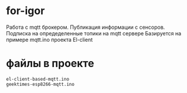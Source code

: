 # for-igor
Работа с mqtt брокером. 
Публикация информации с сенсоров.
Подписка на опредеделенные топики на mqtt сервере
Базируется на примере mqtt.ino проекта El-client

# файлы в проекте
 	el-client-based-mqtt.ino 	
	geektimes-esp8266-mqtt.ino
